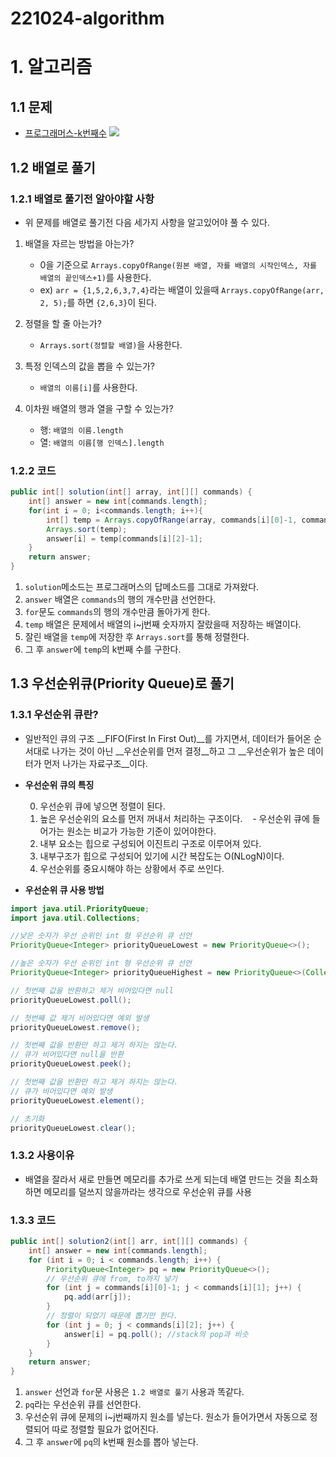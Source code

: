 # 221024-algorithm

# 1. 알고리즘
## 1.1 문제
- [프로그래머스-k번째수](https://school.programmers.co.kr/learn/courses/30/lessons/42748?language=java)
![](https://velog.velcdn.com/images/lyj1023/post/263f825e-bfc2-4767-9c34-9a8daf2a4f86/image.png)

## 1.2 배열로 풀기
### 1.2.1 배열로 풀기전 알아야할 사항
- 위 문제를 배열로 풀기전 다음 세가지 사항을 알고있어야 풀 수 있다.

1) 배열을 자르는 방법을 아는가?
    - 0을 기준으로 `Arrays.copyOfRange(원본 배열, 자를 배열의 시작인덱스, 자를 배열의 끝인덱스+1)`를 사용한다.
    - ex) `arr = {1,5,2,6,3,7,4}`라는 배열이 있을때 `Arrays.copyOfRange(arr, 2, 5);`를 하면 `{2,6,3}`이 된다.

2) 정렬을 할 줄 아는가?  
    - `Arrays.sort(정렬할 배열)`을 사용한다.
  
3) 특정 인덱스의 값을 뽑을 수 있는가?  
    - `배열의 이름[i]`를 사용한다.
    
4) 이차원 배열의 행과 열을 구할 수 있는가?  
    - 행: `배열의 이름.length`  
    - 열: `배열의 이름[행 인덱스].length`
    
### 1.2.2 코드
```java
public int[] solution(int[] array, int[][] commands) {
    int[] answer = new int[commands.length];
    for(int i = 0; i<commands.length; i++){
        int[] temp = Arrays.copyOfRange(array, commands[i][0]-1, commands[i][1]);
        Arrays.sort(temp);
        answer[i] = temp[commands[i][2]-1];
    }
    return answer;
}
```
1) `solution`메소드는 프로그래머스의 답메소드를 그대로 가져왔다.
2) `answer` 배열은 `commands`의 행의 개수만큼 선언한다.
3) `for`문도 `commands`의 행의 개수만큼 돌아가게 한다.
4) `temp` 배열은 문제에서 배열의 i~j번째 숫자까지 잘랐을때 저장하는 배열이다.
5) 잘린 배열을 `temp`에 저장한 후 `Arrays.sort`를 통해 정렬한다.
6) 그 후 `answer`에 `temp`의 k번째 수를 구한다.


## 1.3 우선순위큐(Priority Queue)로 풀기
### 1.3.1 우선순위 큐란?
- 일반적인 큐의 구조 __FIFO(First In First Out)__를 가지면서, 데이터가 들어온 순서대로 나가는 것이 아닌 __우선순위를 먼저 결정__하고 그 __우선순위가 높은 데이터가 먼저 나가는 자료구조__이다.

- __우선순위 큐의 특징__

  0) 우선순위 큐에 넣으면 정렬이 된다.
  1) 높은 우선순위의 요소를 먼저 꺼내서 처리하는 구조이다.
	&nbsp;&nbsp;&nbsp;- 우선순위 큐에 들어가는 원소는 비교가 가능한 기준이 있어야한다.
  2) 내부 요소는 힙으로 구성되어 이진트리 구조로 이루어져 있다.
  3) 내부구조가 힙으로 구성되어 있기에 시간 복잡도는 O(NLogN)이다.
  4) 우선순위를 중요시해야 하는 상황에서 주로 쓰인다.
  
- __우선순위 큐 사용 방법__
```java
import java.util.PriorityQueue;
import java.util.Collections;

//낮은 숫자가 우선 순위인 int 형 우선순위 큐 선언
PriorityQueue<Integer> priorityQueueLowest = new PriorityQueue<>();

//높은 숫자가 우선 순위인 int 형 우선순위 큐 선언
PriorityQueue<Integer> priorityQueueHighest = new PriorityQueue<>(Collections.reverseOrder());

// 첫번째 값을 반환하고 제거 비어있다면 null
priorityQueueLowest.poll();

// 첫번째 값 제거 비어있다면 예외 발생
priorityQueueLowest.remove(); 

// 첫번째 값을 반환만 하고 제거 하지는 않는다.
// 큐가 비어있다면 null을 반환
priorityQueueLowest.peek();

// 첫번째 값을 반환만 하고 제거 하지는 않는다.
// 큐가 비어있다면 예외 발생
priorityQueueLowest.element();

// 초기화
priorityQueueLowest.clear();      
```

### 1.3.2 사용이유
- 배열을 잘라서 새로 만들면 메모리를 추가로 쓰게 되는데 배열 만드는 것을 최소화 하면 메모리를 덜쓰지 않을까라는 생각으로 우선순위 큐를 사용

### 1.3.3 코드
```java
public int[] solution2(int[] arr, int[][] commands) {
    int[] answer = new int[commands.length];
    for (int i = 0; i < commands.length; i++) {
        PriorityQueue<Integer> pq = new PriorityQueue<>();
        // 우선순위 큐에 from, to까지 넣기
        for (int j = commands[i][0]-1; j < commands[i][1]; j++) {
            pq.add(arr[j]);
        }
        // 정렬이 되었기 때문에 뽑기만 한다.
        for (int j = 0; j < commands[i][2]; j++) {
            answer[i] = pq.poll(); //stack의 pop과 비슷
        }
    }
    return answer;
}
```
1) `answer` 선언과 `for`문 사용은 `1.2 배열로 풀기` 사용과 똑같다.
2) `pq`라는 우선순위 큐를 선언한다.
3) 우선순위 큐에 문제의 i~j번째까지 원소를 넣는다. 원소가 들어가면서 자동으로 정렬되어 따로 정렬할 필요가 없어진다.
4) 그 후 `answer`에 `pq`의 k번째 원소를 뽑아 넣는다.
